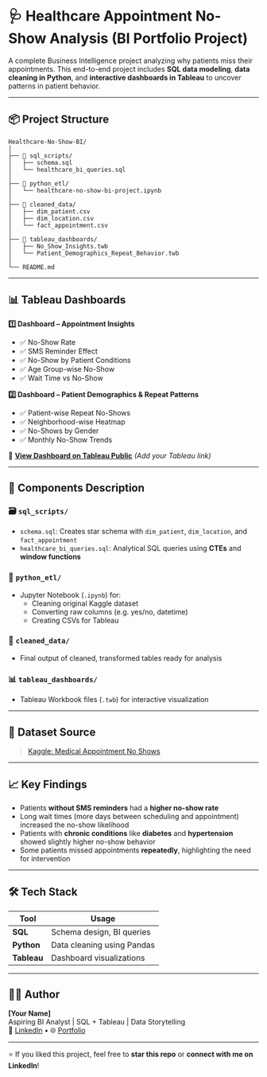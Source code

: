 # 🩺 Healthcare Appointment No-Show Analysis (BI Portfolio Project)

A complete Business Intelligence project analyzing why patients miss their appointments. This end-to-end project includes **SQL data modeling**, **data cleaning in Python**, and **interactive dashboards in Tableau** to uncover patterns in patient behavior.

---

## 📦 Project Structure

```
Healthcare-No-Show-BI/
│
├── 📁 sql_scripts/
│   ├── schema.sql
│   └── healthcare_bi_queries.sql
│
├── 📁 python_etl/
│   └── healthcare-no-show-bi-project.ipynb
│
├── 📁 cleaned_data/
│   ├── dim_patient.csv
│   ├── dim_location.csv
│   └── fact_appointment.csv
│
├── 📁 tableau_dashboards/
│   ├── No_Show_Insights.twb
│   └── Patient_Demographics_Repeat_Behavior.twb
│
└── README.md
```

---

## 📊 Tableau Dashboards

**1️⃣ Dashboard – Appointment Insights**
- ✅ No-Show Rate
- ✅ SMS Reminder Effect
- ✅ No-Show by Patient Conditions
- ✅ Age Group-wise No-Show
- ✅ Wait Time vs No-Show

**2️⃣ Dashboard – Patient Demographics & Repeat Patterns**
- ✅ Patient-wise Repeat No-Shows
- ✅ Neighborhood-wise Heatmap
- ✅ No-Shows by Gender
- ✅ Monthly No-Show Trends

🔗 **[View Dashboard on Tableau Public](#)** *(Add your Tableau link)*

---

## 📁 Components Description

### 🗃️ `sql_scripts/`
- `schema.sql`: Creates star schema with `dim_patient`, `dim_location`, and `fact_appointment`
- `healthcare_bi_queries.sql`: Analytical SQL queries using **CTEs** and **window functions**

### 🐍 `python_etl/`
- Jupyter Notebook (`.ipynb`) for:
  - Cleaning original Kaggle dataset
  - Converting raw columns (e.g. yes/no, datetime)
  - Creating CSVs for Tableau

### 🧼 `cleaned_data/`
- Final output of cleaned, transformed tables ready for analysis

### 📊 `tableau_dashboards/`
- Tableau Workbook files (`.twb`) for interactive visualization

---

## 📌 Dataset Source

> [Kaggle: Medical Appointment No Shows](https://www.kaggle.com/datasets/joniarroba/noshowappointments)

---

## 📈 Key Findings

- Patients **without SMS reminders** had a **higher no-show rate**
- Long wait times (more days between scheduling and appointment) increased the no-show likelihood
- Patients with **chronic conditions** like **diabetes** and **hypertension** showed slightly higher no-show behavior
- Some patients missed appointments **repeatedly**, highlighting the need for intervention

---

## 🛠 Tech Stack

| Tool      | Usage                       |
|-----------|-----------------------------|
| **SQL**   | Schema design, BI queries   |
| **Python**| Data cleaning using Pandas  |
| **Tableau**| Dashboard visualizations   |

---

## 👩‍💻 Author

**[Your Name]**  
Aspiring BI Analyst | SQL + Tableau | Data Storytelling  
🔗 [LinkedIn](#) • 🌐 [Portfolio](#)

---

⭐️ If you liked this project, feel free to **star this repo** or **connect with me on LinkedIn**!
